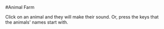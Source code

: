 #Animal Farm

Click on an animal and they will make their sound.
Or, press the keys that the animals' names start with.

